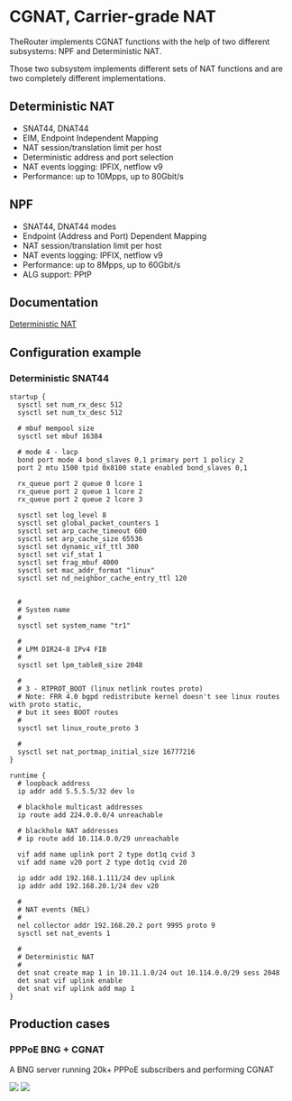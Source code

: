 # CGNAT, Carrier-grade NAT

TheRouter implements CGNAT functions with the help
of two different subsystems: NPF and Deterministic NAT.

Those two subsystem implements different sets of NAT functions
and are two completely different implementations.

## Deterministic NAT

- SNAT44, DNAT44
- EIM, Endpoint Independent Mapping
- NAT session/translation limit per host
- Deterministic address and port selection
- NAT events logging: IPFIX, netflow v9
- Performance: up to 10Mpps, up to 80Gbit/s

## NPF

- SNAT44, DNAT44 modes
- Endpoint (Address and Port) Dependent Mapping
- NAT session/translation limit per host
- NAT events logging: IPFIX, netflow v9
- Performance: up to 8Mpps, up to 60Gbit/s
- ALG support: PPtP

## Documentation

<a href="https://github.com/alexk99/the_router/blob/master/conf_options2.md#deterministic-snat44">
Deterministic NAT</a>

## Configuration example

### Deterministic SNAT44

	startup {
	  sysctl set num_rx_desc 512
	  sysctl set num_tx_desc 512
	
	  # mbuf mempool size
	  sysctl set mbuf 16384
	
	  # mode 4 - lacp
	  bond port mode 4 bond_slaves 0,1 primary port 1 policy 2
	  port 2 mtu 1500 tpid 0x8100 state enabled bond_slaves 0,1
	
	  rx_queue port 2 queue 0 lcore 1
	  rx_queue port 2 queue 1 lcore 2
	  rx_queue port 2 queue 2 lcore 3
	
	  sysctl set log_level 8
	  sysctl set global_packet_counters 1
	  sysctl set arp_cache_timeout 600
	  sysctl set arp_cache_size 65536
	  sysctl set dynamic_vif_ttl 300
	  sysctl set vif_stat 1
	  sysctl set frag_mbuf 4000
	  sysctl set mac_addr_format "linux"
	  sysctl set nd_neighbor_cache_entry_ttl 120
	
	
	  #
	  # System name
	  #
	  sysctl set system_name "tr1"
	
	  #
	  # LPM DIR24-8 IPv4 FIB
	  #
	  sysctl set lpm_table8_size 2048
	
	  #
	  # 3 - RTPROT_BOOT (linux netlink routes proto)
	  # Note: FRR 4.0 bgpd redistribute kernel doesn't see linux routes with proto static,
	  # but it sees BOOT routes
	  #
	  sysctl set linux_route_proto 3
	
	  #
	  sysctl set nat_portmap_initial_size 16777216
	}
	
	runtime {
	  # loopback address
	  ip addr add 5.5.5.5/32 dev lo
	
	  # blackhole multicast addresses
	  ip route add 224.0.0.0/4 unreachable
	
	  # blackhole NAT addresses
	  # ip route add 10.114.0.0/29 unreachable
	
	  vif add name uplink port 2 type dot1q cvid 3
	  vif add name v20 port 2 type dot1q cvid 20
	  
	  ip addr add 192.168.1.111/24 dev uplink
	  ip addr add 192.168.20.1/24 dev v20
	
	  #
	  # NAT events (NEL)
	  #
	  nel collector addr 192.168.20.2 port 9995 proto 9
	  sysctl set nat_events 1
	
	  #
	  # Deterministic NAT
	  #
	  det snat create map 1 in 10.11.1.0/24 out 10.114.0.0/29 sess 2048
	  det snat vif uplink enable
	  det snat vif uplink add map 1	
	}


## Production cases

### PPPoE BNG + CGNAT

A BNG server running 20k+ PPPoE subscribers and performing CGNAT

<img src="http://therouter.net/images/production/det_nat1/det_nat_br3_2.png">
<img src="http://therouter.net/images/production/det_nat1/det_nat_br3_2_pps.png">

